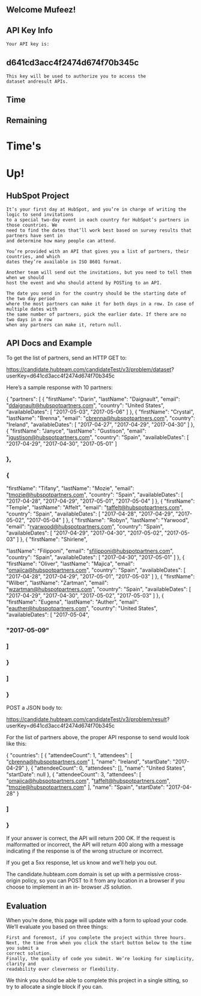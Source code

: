 ## Welcome Mufeez!

## API Key Info

```
Your API key is:
```
## d641cd3acc4f2474d674f70b345c

```
This key will be used to authorize you to access the
dataset andresult APIs.
```
## Time

## Remaining

# Time's

# Up!

## HubSpot Project

```
It’s your first day at HubSpot, and you’re in charge of writing the logic to send invitations
to a special two-day event in each country for HubSpot’s partners in those countries. We
need to find the dates that’ll work best based on survey results that partners have sent in
and determine how many people can attend.
```
```
You’re provided with an API that gives you a list of partners, their countries, and which
dates they’re available in ISO 8601 format.
```
```
Another team will send out the invitations, but you need to tell them when we should
host the event and who should attend by POSTing to an API.
```
```
The date you send in for the country should be the starting date of the two day period
where the most partners can make it for both days in a row. In case of multiple dates with
the same number of partners, pick the earlier date. If there are no two days in a row
when any partners can make it, return null.
```
## API Docs and Example


To get the list of partners, send an HTTP GET to:

https://candidate.hubteam.com/candidateTest/v3/problem/dataset?
userKey=d641cd3acc4f2474d674f70b345c

Here’s a sample response with 10 partners:

{
"partners": [
{
"firstName": "Darin",
"lastName": "Daignault",
"email": "ddaignault@hubspotpartners.com",
"country": "United States",
"availableDates": [
"2017-05-03",
"2017-05-06"
]
},
{
"firstName": "Crystal",
"lastName": "Brenna",
"email": "cbrenna@hubspotpartners.com",
"country": "Ireland",
"availableDates": [
"2017-04-27",
"2017-04-29",
"2017-04-30"
]
},
{
"firstName": "Janyce",
"lastName": "Gustison",
"email": "jgustison@hubspotpartners.com",
"country": "Spain",
"availableDates": [
"2017-04-29",
"2017-04-30",
"2017-05-01"
]


### },

### {

"firstName": "Tifany",
"lastName": "Mozie",
"email": "tmozie@hubspotpartners.com",
"country": "Spain",
"availableDates": [
"2017-04-28",
"2017-04-29",
"2017-05-01",
"2017-05-04"
]
},
{
"firstName": "Temple",
"lastName": "Affelt",
"email": "taffelt@hubspotpartners.com",
"country": "Spain",
"availableDates": [
"2017-04-28",
"2017-04-29",
"2017-05-02",
"2017-05-04"
]
},
{
"firstName": "Robyn",
"lastName": "Yarwood",
"email": "ryarwood@hubspotpartners.com",
"country": "Spain",
"availableDates": [
"2017-04-29",
"2017-04-30",
"2017-05-02",
"2017-05-03"
]
},
{
"firstName": "Shirlene",


"lastName": "Filipponi",
"email": "sfilipponi@hubspotpartners.com",
"country": "Spain",
"availableDates": [
"2017-04-30",
"2017-05-01"
]
},
{
"firstName": "Oliver",
"lastName": "Majica",
"email": "omajica@hubspotpartners.com",
"country": "Spain",
"availableDates": [
"2017-04-28",
"2017-04-29",
"2017-05-01",
"2017-05-03"
]
},
{
"firstName": "Wilber",
"lastName": "Zartman",
"email": "wzartman@hubspotpartners.com",
"country": "Spain",
"availableDates": [
"2017-04-29",
"2017-04-30",
"2017-05-02",
"2017-05-03"
]
},
{
"firstName": "Eugena",
"lastName": "Auther",
"email": "eauther@hubspotpartners.com",
"country": "United States",
"availableDates": [
"2017-05-04",


### "2017-05-09"

### ]

### }

### ]

### }

POST a JSON body to:

https://candidate.hubteam.com/candidateTest/v3/problem/result?
userKey=d641cd3acc4f2474d674f70b345c

For the list of partners above, the proper API response to send would look like this:

{
"countries": [
{
"attendeeCount": 1,
"attendees": [
"cbrenna@hubspotpartners.com"
],
"name": "Ireland",
"startDate": "2017-04-29"
},
{
"attendeeCount": 0,
"attendees": [],
"name": "United States",
"startDate": null
},
{
"attendeeCount": 3,
"attendees": [
"omajica@hubspotpartners.com",
"taffelt@hubspotpartners.com",
"tmozie@hubspotpartners.com"
],
"name": "Spain",
"startDate": "2017-04-28"
}


### ]

### }

If your answer is correct, the API will return 200 OK. If the request is malformatted or
incorrect, the API will return 400 along with a message indicating if the response is of the
wrong structure or incorrect.

If you get a 5xx response, let us know and we’ll help you out.

The candidate.hubteam.com domain is set up with a permissive cross-origin policy, so
you can POST to it from any location in a browser if you choose to implement in an in-
browser JS solution.

## Evaluation

When you’re done, this page will update with a form to upload your code. We’ll evaluate
you based on three things:

```
First and foremost, if you complete the project within three hours.
Next, the time from when you click the start button below to the time you submit a
correct solution.
Finally, the quality of code you submit. We’re looking for simplicity, clarity and
readability over cleverness or flexbility.
```
We think you should be able to complete this project in a single sitting, so try to allocate
a single block if you can.
